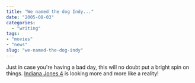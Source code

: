 ```yaml
---
title: "We named the dog Indy..."
date: "2005-08-03"
categories: 
  - "writing"
tags:
- "movies"
- "news"
slug: "we-named-the-dog-indy"
---
```


Just in case you're having a bad day, this will no doubt put a bright spin on things. [Indiana Jones 4](https://theindyexperience.com/tie_lite/august_2005.shtml#0000668) is looking more and more like a reality!
